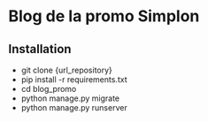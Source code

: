 # Blog de la promo Simplon

## Installation

- git clone {url_repository}
- pip install -r requirements.txt
- cd blog_promo
- python manage.py migrate
- python manage.py runserver

